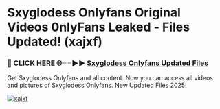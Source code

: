 # Sxyglodess Onlyfans Original Videos 0nlyFans Leaked - Files Updated! (xajxf)

<h3>🔴 CLICK HERE 🌐==►► <a href="https://tinyurl.com/ehrbuxhb" rel="nofollow">Sxyglodess Onlyfans Updated Files</a></h3>

Get Sxyglodess Onlyfans and all content. Now you can access all videos and pictures of Sxyglodess Onlyfans. New Updated Files 2025!

[![xajxf](https://i.imgur.com/lVYEuWS.gif)](https://tinyurl.com/ehrbuxhb)
